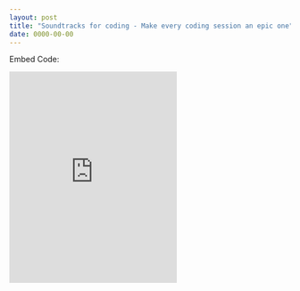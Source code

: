 ```yaml
---
layout: post
title: "Soundtracks for coding - Make every coding session an epic one"
date: 0000-00-00
---
```


Embed Code:

<iframe src="https://embed.spotify.com/?uri=spotify:user:121146772:playlist:6q8TWIk8UZlx0lHJ7HZhhn" width="300" height="380" frameborder="0" allowtransparency="true"></iframe>
